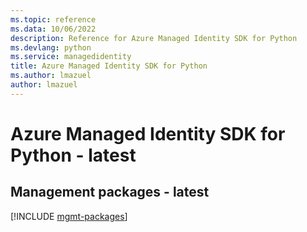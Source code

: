 ```yaml
---
ms.topic: reference
ms.data: 10/06/2022
description: Reference for Azure Managed Identity SDK for Python
ms.devlang: python
ms.service: managedidentity
title: Azure Managed Identity SDK for Python
ms.author: lmazuel
author: lmazuel
---
```

# Azure Managed Identity SDK for Python - latest

## Management packages - latest
[!INCLUDE [mgmt-packages](managed-identity-mgmt-index.md)]